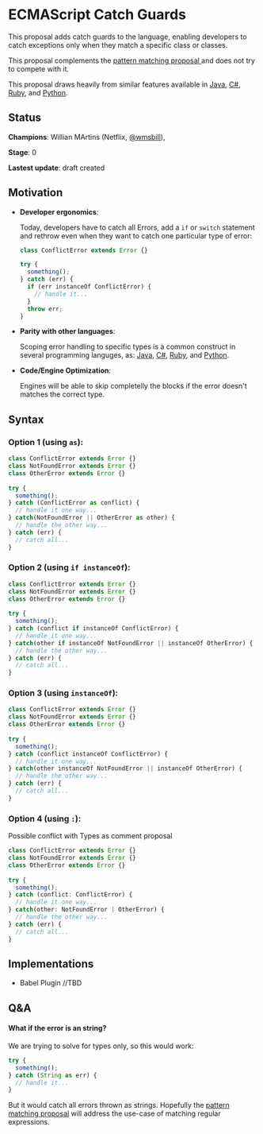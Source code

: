 # ECMAScript Catch Guards

This proposal adds catch guards to the language, enabling developers to catch
exceptions only when they match a specific class or classes.

This proposal complements the [pattern matching proposal
](https://github.com/tc39/proposal-pattern-matching) and does not try to
compete with it.

This proposal draws heavily from similar features available in
[Java](https://docs.oracle.com/javase/specs/jls/se7/html/jls-14.html#jls-14.20),
[C#](https://docs.microsoft.com/en-us/dotnet/csharp/language-reference/keywords/try-catch),
[Ruby](http://rubylearning.com/satishtalim/ruby_exceptions.html), and
[Python](https://docs.python.org/3/tutorial/errors.html#handling-exceptions).

## Status

**Champions**: 
Willian MArtins (Netflix, [@wmsbill](https://twitter.com/wmsbill)),


**Stage**: 0

**Lastest update**: draft created

## Motivation

- **Developer ergonomics**:
  
  Today, developers have to catch all Errors, add a `if` or `switch` statement and 
  rethrow even when they want to catch one particular type of error:

  ```javascript
  class ConflictError extends Error {}
  
  try {
    something();
  } catch (err) {
    if (err instanceOf ConflictError) {
      // handle it...
    }
    throw err;
  }
  ```
  
- **Parity with other languages**:
  
  Scoping error handling to specific types is a common construct in several programming
  languges, as:
  [Java](https://docs.oracle.com/javase/specs/jls/se7/html/jls-14.html#jls-14.20),
  [C#](https://docs.microsoft.com/en-us/dotnet/csharp/language-reference/keywords/try-catch),
  [Ruby](http://rubylearning.com/satishtalim/ruby_exceptions.html), and
  [Python](https://docs.python.org/3/tutorial/errors.html#handling-exceptions).

  
- **Code/Engine Optimization**:

  Engines will be able to skip completelly the blocks if the error doesn't matches
  the correct type.
  
## Syntax

### Option 1 (using `as`):

```javascript
class ConflictError extends Error {}
class NotFoundError extends Error {}
class OtherError extends Error {}
  
try {
  something();
} catch (ConflictError as conflict) {
  // handle it one way...
} catch(NotFoundError || OtherError as other) {
  // handle the other way...
} catch (err) {
  // catch all...
}
```

### Option 2 (using `if instanceOf`):

```javascript
class ConflictError extends Error {}
class NotFoundError extends Error {}
class OtherError extends Error {}
  
try {
  something();
} catch (conflict if instanceOf ConflictError) {
  // handle it one way...
} catch(other if instanceOf NotFoundError || instanceOf OtherError) {
  // handle the other way...
} catch (err) {
  // catch all...
}
```

### Option 3 (using `instanceOf`):

```javascript
class ConflictError extends Error {}
class NotFoundError extends Error {}
class OtherError extends Error {}
  
try {
  something();
} catch (conflict instanceOf ConflictError) {
  // handle it one way...
} catch(other instanceOf NotFoundError || instanceOf OtherError) {
  // handle the other way...
} catch (err) {
  // catch all...
}
```

### Option 4 (using `:`):
Possible conflict with Types as comment proposal

```javascript
class ConflictError extends Error {}
class NotFoundError extends Error {}
class OtherError extends Error {}
  
try {
  something();
} catch (conflict: ConflictError) {
  // handle it one way...
} catch(other: NotFoundError | OtherError) {
  // handle the other way...
} catch (err) {
  // catch all...
}
```

## Implementations

* Babel Plugin //TBD

## Q&A

#### What if the error is an string?

We are trying to solve for types only, so this would work:

```javascript
try {
  something();
} catch (String as err) {
  // handle it...
}
```

But it would catch all errors thrown as strings. Hopefully the
[pattern matching proposal](https://github.com/tc39/proposal-pattern-matching)
will address the use-case of matching regular expressions.
